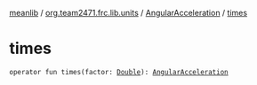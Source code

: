 [meanlib](../../index.md) / [org.team2471.frc.lib.units](../index.md) / [AngularAcceleration](index.md) / [times](./times.md)

# times

`operator fun times(factor: `[`Double`](https://kotlinlang.org/api/latest/jvm/stdlib/kotlin/-double/index.html)`): `[`AngularAcceleration`](index.md)